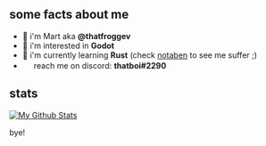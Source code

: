 ## some facts about me
- 👋 i'm Mart aka **@thatfroggev**
- 👀 i'm interested in **Godot**
- 🌱 i'm currently learning **Rust** (check [notaben](https://github.com/thatfrogdev/notaben) to see me suffer ;)
- <img src="https://user-images.githubusercontent.com/93423789/200128352-6d0a395f-e335-4417-a0b0-f460b0c9da56.png" width="16" height="16"> reach me on discord: **thatboi#2290**

## stats
<a href="http://www.github.com/ThatFrogDev"><img src="https://github-readme-stats.vercel.app/api?username=ThatFrogDev&show_icons=true&count_private=true&theme=radical" alt="My Github Stats" /></a>

bye!
